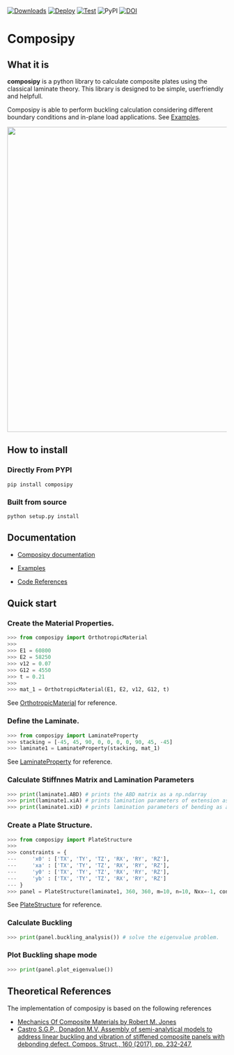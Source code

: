 [![Downloads](https://static.pepy.tech/badge/composipy)](https://pepy.tech/project/composipy)
[![Deploy](https://github.com/rafaelpsilva07/composipy/actions/workflows/python-publish.yml\badge.svg)](https://github.com/rafaelpsilva07/composipy/actions/workflows/python-publish.yml)
[![Test](https://github.com/rafaelpsilva07/composipy/actions/workflows/pytest_test.yml/badge.svg)](https://github.com/rafaelpsilva07/composipy/actions/workflows/pytest_test.yml)
![PyPI](https://img.shields.io/pypi/v/composipy)
[![DOI](https://zenodo.org/badge/332543985.svg)](https://zenodo.org/badge/latestdoi/332543985)


# Composipy

## What it is

**composipy** is a python library to calculate composite plates using the classical laminate theory. This library is designed to be simple, userfriendly and helpfull.

Composipy is able to perform buckling calculation considering different boundary conditions and in-plane load applications. See [Examples](https://rafaelpsilva07.github.io/composipy/notebooks/Examples_BCs.html).


<img src="https://github.com/rafaelpsilva07/composipy/blob/main/doc/images/load_bcs_examples.PNG" width="700">



## How to install

### Directly From PYPI

```shell
pip install composipy
```

### Built from source

```shell
python setup.py install
```


## Documentation

- [Composipy documentation](https://rafaelpsilva07.github.io/composipy/#contents)

- [Examples](https://rafaelpsilva07.github.io/composipy/notebooks/index.html)

- [Code References](https://rafaelpsilva07.github.io/composipy/reference/index.html)


## Quick start

### Create the Material Properties.

```python
>>> from composipy import OrthotropicMaterial
>>> 
>>> E1 = 60800
>>> E2 = 58250
>>> v12 = 0.07
>>> G12 = 4550
>>> t = 0.21
>>>
>>> mat_1 = OrthotropicMaterial(E1, E2, v12, G12, t)
```

See [OrthotropicMaterial](https://rafaelpsilva07.github.io/composipy/reference/classes.html) for reference.


### Define the Laminate.

```python
>>> from composipy import LaminateProperty
>>> stacking = [-45, 45, 90, 0, 0, 0, 0, 90, 45, -45]
>>> laminate1 = LaminateProperty(stacking, mat_1)
```

See [LaminateProperty](https://rafaelpsilva07.github.io/composipy/reference/classes.html#laminateproperty) for reference.

### Calculate Stiffnnes Matrix and Lamination Parameters

```python
>>> print(laminate1.ABD) # prints the ABD matrix as a np.ndarray
>>> print(laminate1.xiA) # prints lamination parameters of extension as a np.ndarray
>>> print(laminate1.xiD) # prints lamination parameters of bending as a np.ndarray
```

### Create a Plate Structure.

```python
>>> from composipy import PlateStructure
>>> 
>>> constraints = {    
---     'x0' : ['TX', 'TY', 'TZ', 'RX', 'RY', 'RZ'],
---     'xa' : ['TX', 'TY', 'TZ', 'RX', 'RY', 'RZ'],
---     'y0' : ['TX', 'TY', 'TZ', 'RX', 'RY', 'RZ'],
---     'yb' : ['TX', 'TY', 'TZ', 'RX', 'RY', 'RZ']
--- }
>>> panel = PlateStructure(laminate1, 360, 360, m=10, n=10, Nxx=-1, constraints=constraints)
```

See [PlateStructure](https://rafaelpsilva07.github.io/composipy/reference/classes.html#platestructure) for reference.


### Calculate Buckling
```python
>>> print(panel.buckling_analysis()) # solve the eigenvalue problem.
```

### Plot Buckling shape mode
```python
>>> print(panel.plot_eigenvalue())
```



## Theoretical References

The implementation of composipy is based on the following references

- [Mechanics Of Composite Materials by Robert M. Jones](https://www.routledge.com/Mechanics-Of-Composite-Materials/Jones/p/book/9781560327127)
- [Castro S.G.P., Donadon M.V. Assembly of semi-analytical models to address linear buckling and vibration of stiffened composite panels with debonding defect. Compos. Struct., 160 (2017), pp. 232-247,](https://www.sciencedirect.com/science/article/abs/pii/S026382231631008X)
